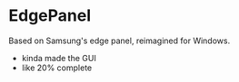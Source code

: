 # EdgePanel


Based on Samsung's edge panel, reimagined for Windows.

- kinda made the GUI
- like 20% complete 
